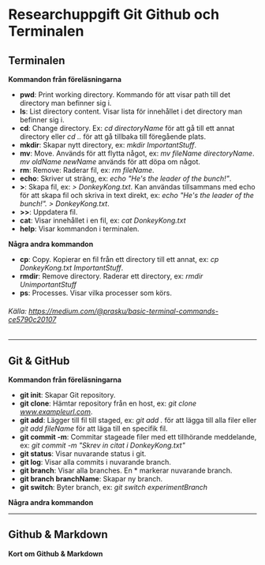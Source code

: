 # Researchuppgift Git Github och Terminalen

## Terminalen

**Kommandon från föreläsningarna**

- **pwd**: Print working directory. Kommando för att visar path till det directory man befinner sig i.
- **ls**: List directory content. Visar lista för innehållet i det directory man befinner sig i. 
- **cd**: Change directory. Ex:  *cd directoryName* för att gå till ett annat directory eller *cd ..* för att gå tillbaka till föregående plats.
- **mkdir**: Skapar nytt directory, ex: *mkdir ImportantStuff*.
- **mv**: Move. Används för att flytta något, ex: *mv fileName directoryName*. *mv oldName newName* används för att döpa om något. 
- **rm**: Remove: Raderar fil, ex: *rm fileName*.
- **echo**: Skriver ut sträng, ex: *echo "He's the leader of the bunch!"*.
- **>**: Skapa fil, ex: *> DonkeyKong.txt*. Kan användas tillsammans med echo för att skapa fil och skriva in text direkt, ex: *echo "He's the leader of the bunch!". > DonkeyKong.txt*.
- **>>**: Uppdatera fil. 
- **cat**: Visar innehållet i en fil, ex: *cat DonkeyKong.txt*
- **help**: Visar kommandon i terminalen. 

**Några andra kommandon**

- **cp**: Copy. Kopierar en fil från ett directory till ett annat, ex: *cp DonkeyKong.txt ImportantStuff*.
- **rmdir**: Remove directory. Raderar ett directory, ex: *rmdir UnimportantStuff*
- **ps**: Processes. Visar vilka processer som körs. 

###### Källa: https://medium.com/@prasku/basic-terminal-commands-ce5790c20107

---

## Git & GitHub

**Kommandon från föreläsningarna**

- **git init**: Skapar Git repository. 
- **git clone**: Hämtar repository från en host, ex: *git clone www.exampleurl.com*.
- **git add**: Lägger till fil till staged, ex: *git add .* för att lägga till alla filer eller *git add fileName* för att läga till en specifik fil. 
- **git commit -m**: Commitar stageade filer med ett tillhörande meddelande, ex: *git commit -m "Skrev in citat i DonkeyKong.txt"*
- **git status**: Visar nuvarande status i git. 
- **git log**: Visar alla commits i nuvarande branch. 
- **git branch**: Visar alla branches. En * markerar nuvarande branch. 
- **git branch branchName**: Skapar ny branch. 
- **git switch**: Byter branch, ex: *git switch experimentBranch*

**Några andra kommandon**

---
## Github & Markdown

**Kort om Github & Markdown**


